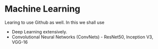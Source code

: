 # Machine Learning 

Learing to use Github as well. 
In this we shall use
- Deep Learning extensively.
- Convolutional Neural Networks (ConvNets) - ResNet50, Inception V3, VGG-16
